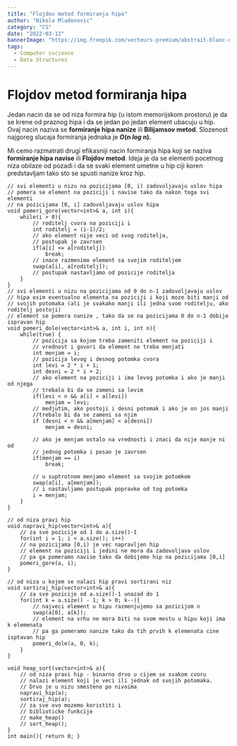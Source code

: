 ```yaml
---
title: "Flojdov metod formiranja hipa"
author: "Nikola Mladenovic"
category: "CS"
date: "2022-03-13"
bannerImage: "https://img.freepik.com/vecteurs-premium/abstrait-blanc-dans-style-papier-3d_23-2148390818.jpg?w=2000"
tags:
  - Computer sscience
  - Data Structures
---
```


# Flojdov metod formiranja hipa

Jedan nacin da se od niza formira hip (u istom memorijskom prostoru) je da se krene od praznog hipa i da se jedan po jedan element ubacuju u hip. Ovaj nacin naziva se **formiranje hipa nanize** ili **Bilijamsov metod**. Slozenost najgoreg slucaja formiranja jednaka je **_O_(n _log_ n).**

Mi cemo razmatrati drugi efikasniji nacin formiranja hipa koji se naziva **formiranje hipa navise** ili **Flojdov metod**. Ideja je da se elementi pocetnog niza obilaze od pozadi i da se svaki element umetne u hip ciji koren predstavljam tako sto se spusti nanize kroz hip.

```other
// svi elementi u nizu na pozicijama [0, i) zadovoljavaju uslov hipa
// pomera se element na poziciji i navise tako da nakon toga svi elementi
// na pozicijama [0, i] zadovoljavaju uslov hipa
void pomeri_gore(vector<int>& a, int i){
    while(i > 0){
        // roditelj cvora na poziciji i
        int roditelj = (i-1)/2;
        // ako element nije veci od svog roditelja,
        // postupak je zavrsen
        if(a[i] <= a[roditelj])
            break;
        // inace razmenimo element sa svojim roditeljem
        swap(a[i], a[roditelj]);
        // postupak nastavljamo od pozicije roditelja
    }
}
// svi elementi u nizu na pozicijama od 0 do n-1 zadovoljavaju uslov
// hipa osim eventualno elementa na poziciji i koji moze biti manji od
// svojih potomaka (ali je svakako manji ili jedna svom roditelju, ako roditelj postoji)
// element se pomera nanize , tako da se na pozicijama 0 do n-1 dobije ispravan hip
void pomeri_dole(vector<int>& a, int i, int n){
    while(true) {
        // pozicija sa kojom treba zameniti element na poziciji i
        // vrednost i govori da element ne treba menjati
        int menjam = i;
        // pozicija levog i desnog potomka cvora
        int levi = 2 * i + 1;
        int desni = 2 * i + 2;
        // ako element na poziciji i ima levog potomka i ako je manji od njega
        // trebalo bi da se zameni sa levim
        if(levi < n && a[i] < a[levi])
            menjam = levi;
        // medjutim, ako postoji i desni potomak i ako je on jos manji
        //trebalo bi da se zameni sa njim
        if (desni < n && a[menjam] < a[desni])
            menjam = desni;

        // ako je menjam ostalo na vrednosti i znaci da nije manje ni od
        // jednog potomka i posao je zavrsen
        if(menjam == i)
            break;

        // u suptrotnom menjamo element sa svojim potomkom
        swap(a[i], a[menjam]);
        // i nastavljamo postupak popravke od tog potomka
        i = menjam;
    }
}

// od niza pravi hip
void napravi_hip(vector<int>& a){
    // za sve pozicije od 1 do a.size()-1
    for(int i = 1; i < a.size(); i++)
    // na pozicijama [0,i) je vec napravljen hip
    // element na poziciji i jedini ne mora da zadovoljava uslov
    // pa ga pomeramo navise tako da dobijemo hip na pozicijama [0,i]
    pomeri_gore(a, i);
}

// od niza u kojem se nalazi hip pravi sortirani niz
void sortiraj_hip(vector<int>& a){
    // za sve pozicije od a.size()-1 unazad do 1
    for(int k = a.size() - 1; k > 0; k--){
        // najveci element u hipu razmenjujemo sa pozicijom n
        swap(a[0], a[k]);
        // element na vrhu ne mora biti na svom mestu u hipu koji ima k elemenata
        // pa ga pomeramo nanize tako da tih prvih k elemenata cine isptavan hip
        pomeri_dole(a, 0, k);
    }
}

void heap_sort(vector<int>& a){
    // od niza pravi hip - binarno drvo u cijem se svakom cvoru
    // nalazi element koji je veci ili jednak od svojih potomaka.
    // Drvo je u nizu smesteno po nivoima
    napravi_hip(a);
    sortiraj_hip(a);
    // za sve ovo mozemo koristiti i
    // biblioticke funkcije
    // make_heap()
    // sort_heap();
}
int main(){ return 0; }
```
